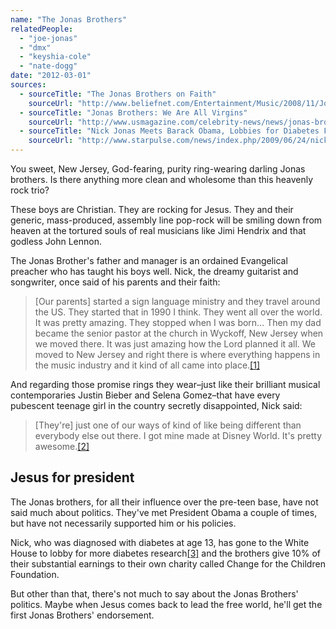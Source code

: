 ```yaml
---
name: "The Jonas Brothers"
relatedPeople:
  - "joe-jonas"
  - "dmx"
  - "keyshia-cole"
  - "nate-dogg"
date: "2012-03-01"
sources:
  - sourceTitle: "The Jonas Brothers on Faith"
    sourceUrl: "http://www.beliefnet.com/Entertainment/Music/2008/11/Jonas-Brothers.aspx?p=8"
  - sourceTitle: "Jonas Brothers: We Are All Virgins"
    sourceUrl: "http://www.usmagazine.com/celebrity-news/news/jonas-brothers-we-are-all-virgins-2008222"
  - sourceTitle: "Nick Jonas Meets Barack Obama, Lobbies for Diabetes Funding"
    sourceUrl: "http://www.starpulse.com/news/index.php/2009/06/24/nick_jonas_meets_barack_obama_lobbies_fo_1"
---
```


You sweet, New Jersey, God-fearing, purity ring-wearing darling Jonas brothers. Is there anything more clean and wholesome than this heavenly rock trio?

These boys are Christian. They are rocking for Jesus. They and their generic, mass-produced, assembly line pop-rock will be smiling down from heaven at the tortured souls of real musicians like Jimi Hendrix and that godless John Lennon.

The Jonas Brother's father and manager is an ordained Evangelical preacher who has taught his boys well. Nick, the dreamy guitarist and songwriter, once said of his parents and their faith:

>[Our parents] started a sign language ministry and they travel around the US. They started that in 1990 I think. They went all over the world. It was pretty amazing. They stopped when I was born… Then my dad became the senior pastor at the church in Wyckoff, New Jersey when we moved there. It was just amazing how the Lord planned it all. We moved to New Jersey and right there is where everything happens in the music industry and it kind of all came into place.<a class="source-citation" href="http://www.beliefnet.com/Entertainment/Music/2008/11/Jonas-Brothers.aspx?p=8" title="The Jonas Brothers on Faith">[1]</a>

And regarding those promise rings they wear–just like their brilliant musical contemporaries Justin Bieber and Selena Gomez–that have every pubescent teenage girl in the country secretly disappointed, Nick said:

>[They're] just one of our ways of kind of like being different than everybody else out there. I got mine made at Disney World. It's pretty awesome.<a class="source-citation" href="http://www.usmagazine.com/celebrity-news/news/jonas-brothers-we-are-all-virgins-2008222" title="Jonas Brothers: We Are All Virgins">[2]</a>

## 

## Jesus for president

The Jonas brothers, for all their influence over the pre-teen base, have not said much about politics. They've met President Obama a couple of times, but have not necessarily supported him or his policies.

Nick, who was diagnosed with diabetes at age 13, has gone to the White House to lobby for more diabetes research<a class="source-citation" href="http://www.starpulse.com/news/index.php/2009/06/24/nick_jonas_meets_barack_obama_lobbies_fo_1" title="Nick Jonas Meets Barack Obama, Lobbies for Diabetes Funding">[3]</a> and the brothers give 10% of their substantial earnings to their own charity called Change for the Children Foundation.

But other than that, there's not much to say about the Jonas Brothers' politics. Maybe when Jesus comes back to lead the free world, he'll get the first Jonas Brothers' endorsement.